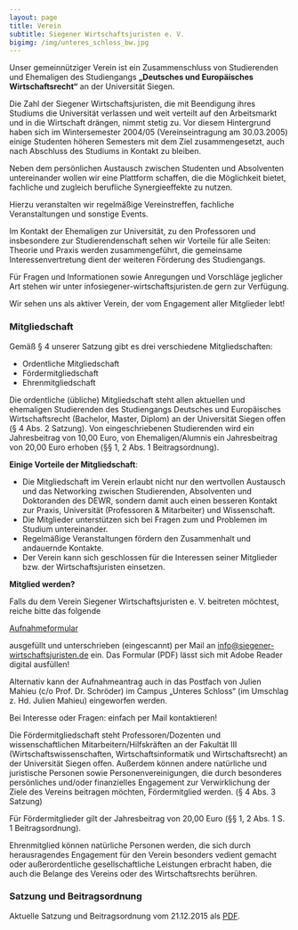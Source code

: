 ```yaml
---
layout: page
title: Verein
subtitle: Siegener Wirtschaftsjuristen e. V.
bigimg: /img/unteres_schloss_bw.jpg
---
```




Unser gemeinnütziger Verein ist ein Zusammenschluss von Studierenden und Ehemaligen des Studiengangs **„Deutsches und Europäisches Wirtschaftsrecht“** an der Universität Siegen.

Die Zahl der Siegener Wirtschaftsjuristen, die mit Beendigung ihres Studiums die Universität verlassen und weit verteilt auf den Arbeitsmarkt und in die Wirtschaft drängen, nimmt stetig zu. Vor diesem Hintergrund haben sich im Wintersemester 2004/05 (Vereinseintragung am 30.03.2005) einige Studenten höheren Semesters mit dem Ziel zusammengesetzt, auch nach Abschluss des Studiums in Kontakt zu bleiben.

Neben dem persönlichen Austausch zwischen Studenten und Absolventen untereinander wollen wir eine Plattform schaffen, die die Möglichkeit bietet, fachliche und zugleich berufliche Synergieeffekte zu nutzen.

Hierzu veranstalten wir regelmäßige Vereinstreffen, fachliche Veranstaltungen und sonstige Events.

Im Kontakt der Ehemaligen zur Universität, zu den Professoren und insbesondere zur Studierendenschaft sehen wir Vorteile für alle Seiten: Theorie und Praxis werden zusammengeführt, die gemeinsame Interessenvertretung dient der weiteren Förderung des Studiengangs.

Für Fragen und Informationen sowie Anregungen und Vorschläge jeglicher Art stehen wir unter info<at>siegener-wirtschaftsjuristen.de gern zur Verfügung.

Wir sehen uns als aktiver Verein, der vom Engagement aller Mitglieder lebt!


### Mitgliedschaft

Gemäß § 4 unserer Satzung gibt es drei verschiedene Mitgliedschaften:

  * Ordentliche Mitgliedschaft
  * Fördermitgliedschaft
  * Ehrenmitgliedschaft

Die ordentliche (übliche) Mitgliedschaft steht allen aktuellen und ehemaligen Studierenden des Studiengangs Deutsches und Europäisches Wirtschaftsrecht (Bachelor, Master, Diplom) an der Universität Siegen offen (§ 4 Abs. 2 Satzung).
Von eingeschriebenen Studierenden wird ein Jahresbeitrag von 10,00 Euro, von Ehemaligen/Alumnis ein Jahresbeitrag von 20,00 Euro erhoben (§§ 1, 2 Abs. 1 Beitragsordnung).

__Einige Vorteile der Mitgliedschaft__:

   * Die Mitgliedschaft im Verein erlaubt nicht nur den wertvollen Austausch und das Networking zwischen Studierenden, Absolventen und Doktoranden des DEWR, sondern damit auch einen besseren Kontakt zur Praxis, Universität (Professoren & Mitarbeiter) und Wissenschaft.
   * Die Mitglieder unterstützen sich bei Fragen zum und Problemen im Studium untereinander.
   * Regelmäßige Veranstaltungen fördern den Zusammenhalt und andauernde Kontakte.
   * Der Verein kann sich geschlossen für die Interessen seiner Mitglieder bzw. der Wirtschaftsjuristen einsetzen.

 

__Mitglied werden?__

Falls du dem Verein Siegener Wirtschaftsjuristen e. V. beitreten möchtest, reiche bitte das folgende

[Aufnahmeformular]({{https://github.com/dewrs/dewrs.github.io}}/blob/master/Aufnahmeantrag.pdf)

ausgefüllt und unterschrieben (eingescannt) per Mail an <info@siegener-wirtschaftsjuristen.de> ein. Das Formular (PDF) lässt sich mit Adobe Reader digital ausfüllen!

Alternativ kann der Aufnahmeantrag auch in das Postfach von Julien Mahieu (c/o Prof. Dr. Schröder) im Campus „Unteres Schloss“ (im Umschlag z. Hd. Julien Mahieu) eingeworfen werden.

Bei Interesse oder Fragen: einfach per Mail kontaktieren!

Die Fördermitgliedschaft steht Professoren/Dozenten und wissenschaftlichen Mitarbeitern/Hilfskräften an der Fakultät III (Wirtschaftswissenschaften, Wirtschaftsinformatik und Wirtschaftsrecht) an der Universität Siegen offen. Außerdem können andere natürliche und juristische Personen sowie Personenvereinigungen, die durch besonderes persönliches und/oder finanzielles Engagement zur Verwirklichung der Ziele des Vereins beitragen möchten, Fördermitglied werden. (§ 4 Abs. 3 Satzung)

Für Fördermitglieder gilt der Jahresbeitrag von 20,00 Euro (§§ 1, 2 Abs. 1 S. 1 Beitragsordnung).

Ehrenmitglied können natürliche Personen werden, die sich durch herausragendes Engagement für den Verein besonders vedient gemacht oder außerordentliche gesellschaftliche Leistungen erbracht haben, die auch die Belange des Vereins oder des Wirtschaftsrechts berühren.


### Satzung und Beitragsordnung

Aktuelle Satzung und Beitragsordnung vom 21.12.2015 als [PDF]({{https://github.com/dewrs/dewrs.github.io}}/blob/master/Satzung.pdf).
